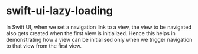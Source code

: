 # swift-ui-lazy-loading

In Swift UI, when we set a navigation link to a view, the view to be navigated also gets created when the first view is initialized. 
Hence this helps in demonstrating how a view can be initialised only when we trigger navigation to that view from the first view.

